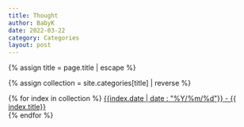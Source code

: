 ```yaml
---
title: Thought
author: BabyK
date: 2022-03-22
category: Categories
layout: post
---
```


{% assign title = page.title | escape %}

{% assign collection = site.categories[title] | reverse %}

<section>
{% for index in collection %}
        <a href="{{site.baseurl}}{{index.url}}" name="{{ index.title}}">{{index.date | date : "%Y/%m/%d"}} - {{ index.title}}
        <!-- <span style="font-size:small" >( {{ index.titleEn }} )</span> -->
        </a> <br>
{% endfor %}
</section>



